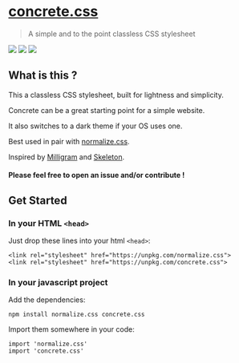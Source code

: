 # [concrete.css](https://concrete.style)

> A simple and to the point classless CSS stylesheet

[![](https://img.shields.io/npm/v/concrete.css.svg)](https://www.npmjs.com/package/concrete.css)
[![](https://img.shields.io/bundlephobia/minzip/concrete.css.svg)](https://bundlephobia.com/result?p=concrete.css)
[![](https://img.shields.io/npm/dw/concrete.css.svg)](https://www.npmjs.com/package/concrete.css)

## What is this ?

This a classless CSS stylesheet, built for lightness and simplicity.

Concrete can be a great starting point for a simple website.

It also switches to a dark theme if your OS uses one.
 
Best used in pair with [normalize.css](https://necolas.github.io/normalize.css/).

Inspired by [Milligram](https://milligram.io/) and [Skeleton](http://getskeleton.com/).

#### Please feel free to open an issue and/or contribute !

## Get Started

### In your HTML `<head>`
Just drop these lines into your html `<head>`:
```
<link rel="stylesheet" href="https://unpkg.com/normalize.css">
<link rel="stylesheet" href="https://unpkg.com/concrete.css">
```

### In your javascript project
Add the dependencies:
```
npm install normalize.css concrete.css
```
Import them somewhere in your code:
```
import 'normalize.css'
import 'concrete.css'
```
